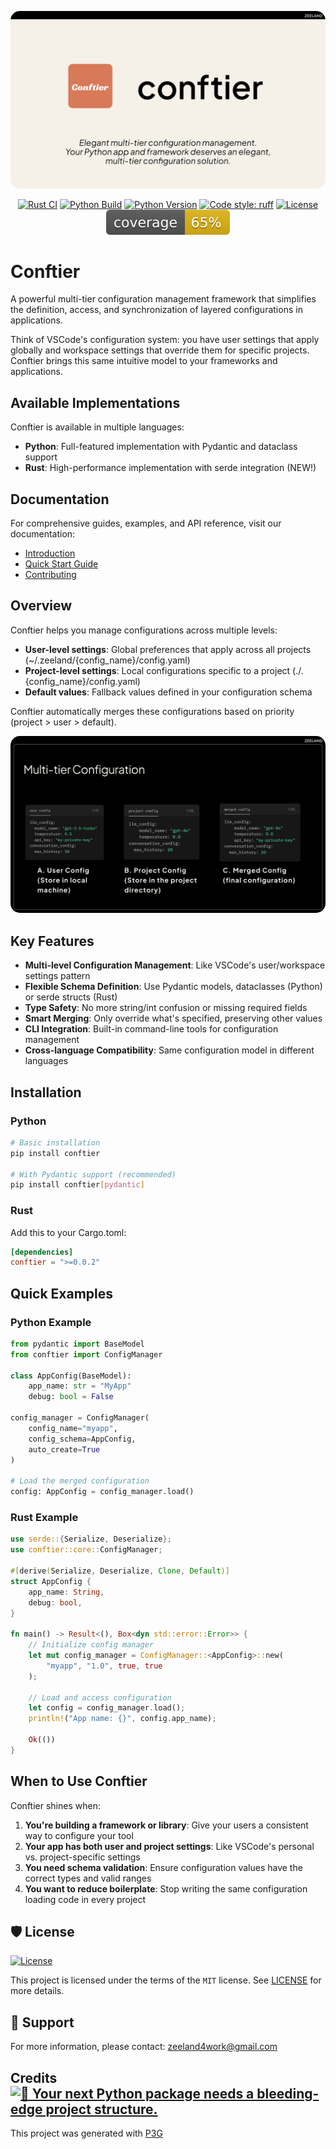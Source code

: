 <p align="center">
   <img src="./docs/public/banner.png" alt="conftier Banner" style="border-radius: 15px;">
</p>

<div align="center">

[![Rust CI](https://github.com/Undertone0809/conftier/workflows/Rust%20CI/badge.svg)](https://github.com/Undertone0809/conftier/actions?query=workflow%3A%22Rust+CI%22)
[![Python Build](https://github.com/Undertone0809/conftier/workflows/build/badge.svg?branch=main&event=push)](https://github.com/Undertone0809/conftier/actions?query=workflow%3Abuild)
[![Python Version](https://img.shields.io/pypi/pyversions/conftier.svg)](https://pypi.org/project/conftier/)
[![Code style: ruff](https://img.shields.io/badge/code%20style-ruff-000000.svg)](https://github.com/astral-sh/ruff)
[![License](https://img.shields.io/github/license/Undertone0809/conftier)](https://github.com/Undertone0809/conftier/blob/main/LICENSE)
![Coverage Report](assets/images/coverage.svg)

</div>

# Conftier

A powerful multi-tier configuration management framework that simplifies the definition, access, and synchronization of layered configurations in applications.

Think of VSCode's configuration system: you have user settings that apply globally and workspace settings that override them for specific projects. Conftier brings this same intuitive model to your frameworks and applications.

## Available Implementations

Conftier is available in multiple languages:

- **Python**: Full-featured implementation with Pydantic and dataclass support
- **Rust**: High-performance implementation with serde integration (NEW!)

## Documentation

For comprehensive guides, examples, and API reference, visit our documentation:

- [Introduction](https://conftier.zeeland.top/)
- [Quick Start Guide](https://conftier.zeeland.top/guide/quick-start.html)
- [Contributing](https://conftier.zeeland.top/other/contributing.html)

## Overview

Conftier helps you manage configurations across multiple levels:

- **User-level settings**: Global preferences that apply across all projects (~/.zeeland/{config_name}/config.yaml)
- **Project-level settings**: Local configurations specific to a project (./.{config_name}/config.yaml)
- **Default values**: Fallback values defined in your configuration schema

Conftier automatically merges these configurations based on priority (project > user > default).

<p align="center">
   <img src="./docs/public/multi-config.png" alt="conftier Banner" style="border-radius: 15px;">
</p>

## Key Features

- **Multi-level Configuration Management**: Like VSCode's user/workspace settings pattern
- **Flexible Schema Definition**: Use Pydantic models, dataclasses (Python) or serde structs (Rust)
- **Type Safety**: No more string/int confusion or missing required fields
- **Smart Merging**: Only override what's specified, preserving other values
- **CLI Integration**: Built-in command-line tools for configuration management
- **Cross-language Compatibility**: Same configuration model in different languages

## Installation

### Python

```bash
# Basic installation
pip install conftier

# With Pydantic support (recommended)
pip install conftier[pydantic]
```

### Rust

Add this to your Cargo.toml:

```toml
[dependencies]
conftier = ">=0.0.2"
```

## Quick Examples

### Python Example

```python
from pydantic import BaseModel
from conftier import ConfigManager

class AppConfig(BaseModel):
    app_name: str = "MyApp"
    debug: bool = False

config_manager = ConfigManager(
    config_name="myapp",
    config_schema=AppConfig,
    auto_create=True
)

# Load the merged configuration
config: AppConfig = config_manager.load()
```

### Rust Example

```rust
use serde::{Serialize, Deserialize};
use conftier::core::ConfigManager;

#[derive(Serialize, Deserialize, Clone, Default)]
struct AppConfig {
    app_name: String,
    debug: bool,
}

fn main() -> Result<(), Box<dyn std::error::Error>> {
    // Initialize config manager
    let mut config_manager = ConfigManager::<AppConfig>::new(
        "myapp", "1.0", true, true
    );
    
    // Load and access configuration
    let config = config_manager.load();
    println!("App name: {}", config.app_name);
    
    Ok(())
}
```

## When to Use Conftier

Conftier shines when:

1. **You're building a framework or library**: Give your users a consistent way to configure your tool
2. **Your app has both user and project settings**: Like VSCode's personal vs. project-specific settings
3. **You need schema validation**: Ensure configuration values have the correct types and valid ranges
4. **You want to reduce boilerplate**: Stop writing the same configuration loading code in every project

## 🛡 License

[![License](https://img.shields.io/github/license/Undertone0809/conftier)](https://github.com/Undertone0809/conftier/blob/main/LICENSE)

This project is licensed under the terms of the `MIT` license.
See [LICENSE](https://github.com/Undertone0809/conftier/blob/main/LICENSE) for more details.

## 🤝 Support

For more information, please
contact: [zeeland4work@gmail.com](mailto:zeeland4work@gmail.com)

## Credits [![🚀 Your next Python package needs a bleeding-edge project structure.](https://img.shields.io/badge/P3G-%F0%9F%9A%80-brightgreen)](https://github.com/Undertone0809/python-package-template)

This project was generated with [P3G](https://github.com/Undertone0809/P3G)
